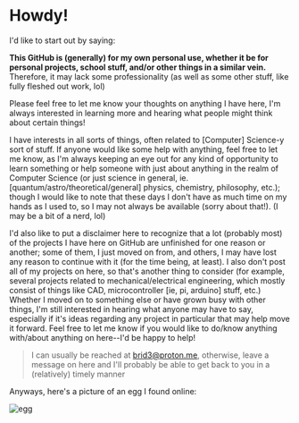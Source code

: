 <!---
briidee3/briidee3 is a ✨ special ✨ repository because its `README.md` (this file) appears on your GitHub profile.
You can click the Preview link to take a look at your changes.
--->

# Howdy!

I'd like to start out by saying:

**This GitHub is (generally) for my own personal use, whether it be for personal projects, school stuff, and/or other things in a similar vein.**
Therefore, it may lack some professionality (as well as some other stuff, like fully fleshed out work, lol)


Please feel free to let me know your thoughts on anything I have here, 
I'm always interested in learning more and hearing what people might think about certain things!


I have interests in all sorts of things, often related to [Computer] Science-y sort of stuff.
If anyone would like some help with anything, feel free to let me know, as I'm always keeping an
eye out for any kind of opportunity to learn something or help someone with just about anything
in the realm of Computer Science (or just science in general, ie. [quantum/astro/theoretical/general] physics, chemistry, philosophy, etc.);
though I would like to note that these days I don't have as much time on my hands as I used to, so I may not always be available (sorry about that!).
(I may be a bit of a nerd, lol)

I'd also like to put a disclaimer here to recognize that a lot (probably most) of the projects I have
here on GitHub are unfinished for one reason or another; some of them, I just moved on from, and others,
I may have lost any reason to continue with it (for the time being, at least). I also don't post all of my projects on here, so that's another thing to
consider (for example, several projects related to mechanical/electrical engineering, which mostly consist of things like CAD, microcontroller [ie, pi,
arduino] stuff, etc.) Whether I moved on to something else or have grown busy with other things, I'm still interested in hearing what anyone may 
have to say, especially if it's ideas regarding any project in particular that may help move it forward.
Feel free to let me know if you would like to do/know anything with/about anything on here--I'd be happy to help!


> I can usually be reached at brid3@proton.me, otherwise, leave a message on here and I'll probably be able to get
> back to you in a (relatively) timely manner


Anyways, here's a picture of an egg I found online:

  ![egg](https://external-content.duckduckgo.com/iu/?u=http%3A%2F%2Fi.ytimg.com%2Fvi%2FbnZQgp6srF4%2Fhqdefault.jpg&f=1&nofb=1 "Hopefully this link doesn't die too soon--this is some good 'egg'--gotta love it")
